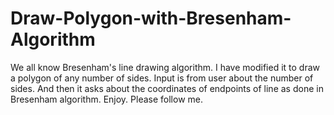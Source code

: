 # Draw-Polygon-with-Bresenham-Algorithm

We all know Bresenham's line drawing algorithm. I have modified it to draw a polygon of any number of sides.
Input is from user about the number of sides.
And then it asks about the coordinates of endpoints of line as done in Bresenham algorithm.
Enjoy. 
Please follow me.
